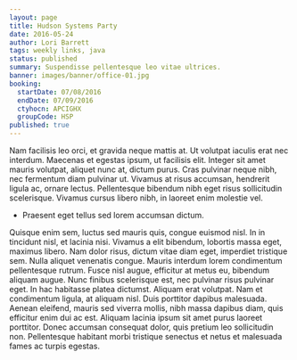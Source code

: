 ```yaml
---
layout: page
title: Hudson Systems Party
date: 2016-05-24
author: Lori Barrett
tags: weekly links, java
status: published
summary: Suspendisse pellentesque leo vitae ultrices.
banner: images/banner/office-01.jpg
booking:
  startDate: 07/08/2016
  endDate: 07/09/2016
  ctyhocn: APCIGHX
  groupCode: HSP
published: true
---
```

Nam facilisis leo orci, et gravida neque mattis at. Ut volutpat iaculis erat nec interdum. Maecenas et egestas ipsum, ut facilisis elit. Integer sit amet mauris volutpat, aliquet nunc at, dictum purus. Cras pulvinar neque nibh, nec fermentum diam pulvinar ut. Vivamus at risus accumsan, hendrerit ligula ac, ornare lectus. Pellentesque bibendum nibh eget risus sollicitudin scelerisque. Vivamus cursus libero nibh, in laoreet enim molestie vel.

* Praesent eget tellus sed lorem accumsan dictum.

Quisque enim sem, luctus sed mauris quis, congue euismod nisl. In in tincidunt nisl, et lacinia nisi. Vivamus a elit bibendum, lobortis massa eget, maximus libero. Nam dolor risus, dictum vitae diam eget, imperdiet tristique sem. Nulla aliquet venenatis congue. Mauris interdum lorem condimentum pellentesque rutrum. Fusce nisl augue, efficitur at metus eu, bibendum aliquam augue. Nunc finibus scelerisque est, nec pulvinar risus pulvinar eget. In hac habitasse platea dictumst. Aliquam erat volutpat. Nam et condimentum ligula, at aliquam nisl. Duis porttitor dapibus malesuada. Aenean eleifend, mauris sed viverra mollis, nibh massa dapibus diam, quis efficitur enim dui ac est. Aliquam lacinia ipsum sit amet purus laoreet porttitor. Donec accumsan consequat dolor, quis pretium leo sollicitudin non. Pellentesque habitant morbi tristique senectus et netus et malesuada fames ac turpis egestas.

